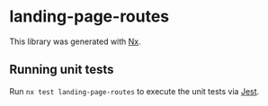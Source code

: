 # landing-page-routes

This library was generated with [Nx](https://nx.dev).

## Running unit tests

Run `nx test landing-page-routes` to execute the unit tests via [Jest](https://jestjs.io).
